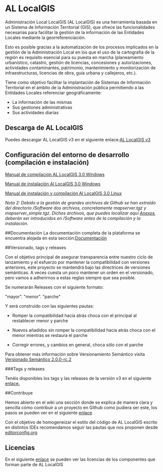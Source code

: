 # AL LocalGIS
Administración Local LocalGIS (AL LocalGIS) es una herramienta basada en un Sistema de Información Territorial (GIS), que ofrece las funcionalidades necesarias para facilitar la gestión de la información de las Entidades Locales mediante la georreferenciación. 

Esto es posible gracias a la automatización de los procesos implicados en la gestión de la Administración Local en los que el uso de la cartografía de la región es requisito esencial para su puesta en marcha (planeamiento urbanístico, catastro, gestión de licencias, concesiones y autorizaciones, actividades contaminantes, patrimonio, mantenimiento y monitorización de infraestructuras, licencias de obra, guía urbana y callejeros, etc.).

Tiene como objetivo facilitar la implantación de Sistemas de Información Territorial en el ámbito de la Administración pública permitiendo a las Entidades Locales referenciar geográficamente:

* La información de las mismas
* Sus gestiones administrativas
* Sus actividades diarias

## Descarga de AL LocalGIS

Puedes descargar AL LocalGIS v3 en el siguiente enlace:<a href="https://github.com/Cenatic/allocalgis/releases/tag/v3.0" target="_new">AL LocalGIS v3</a>

## Configuración del entorno de desarrollo (compilación e instalación)

<a href="https://github.com/e-admin/allocalgis/releases/download/Configuraci%C3%B3n/Manual.de.compilacion.AL.LocalGIS.3.0.Windows.pdf" target="_new">Manual de compilación AL LocalGIS 3.0 Windows</a>

<a href="https://github.com/e-admin/allocalgis/releases/download/Configuraci%C3%B3n/Manual.de.instalacion.Al.LocalGIS.3.0.Windows.pdf" target="_new">Manual de instalación Al LocalGIS 3.0 Windows</a>

<a href="https://github.com/e-admin/allocalgis/releases/download/Configuraci%C3%B3n/Manual.de.instalacion.y.compilacion.Al.LocalGIS.3.0.Linux.pdf" target="_new">Manual de instalación y compilación Al LocalGIS 3.0 Linux</a>

*Nota 2: Debido a la gestión de grandes archivos de Github se han extraído del directorio /Software dos archivos, concretamente mapserver.tgz y mapserver_simple.tgz. Dichos archivos, que puedes localizar aquí <a href="https://github.com/Cenatic/allocalgis/releases/tag/Anexo" target="_new">Anexos</a>, deberán ser introducidos en /Software antes de la compilación y la instalación.*

##Documentación
La documentación completa de la plataforma se encuentra alojada en esta sección:<a href="https://github.com/Cenatic/allocalgis/releases/tag/Documentaci%C3%B3n" target="_new">Documentación</a>

##Versionado, tags y releases

Con el objetivo principal de asegurar transparencia entre nuestro ciclo de lanzamiento y el esfuerzo por mantener la compatibilidad con versiones anteriores, este proyecto se mantendrá bajo las directrices de versiones semánticas. A veces cuesta un poco mantener un orden en el versionado, pero vamos a adherirnos a estas reglas siempre que sea posible.

Se numerarán Releases con el siguiente formato:

"mayor". "menor". "parche"

Y será construido con las siguientes pautas:

* Romper la compatibilidad hacia atrás choca con el principal al restablecer menor y parche

* Nuevos añadidos sin romper la compatibilidad hacia atrás choca con el menor mientras se restaura el parche

* Corregir errores, y cambios en general, choca sólo con el parche

Para obtener más información sobre Versionamiento Semántico visita <a href="http://semver.org/lang/es/" target="_new">Versionado Semántico 2.0.0-rc.2</a>

###Tags y releases

Tenéis disponibles los tags y las releases de la versión v3 en el siguiente <a href="https://github.com/Cenatic/allocalgis/releases" target="_new">enlace.</a>

##Contribuye

Hemos abierto en el wiki una sección donde se explica de manera clara y sencilla cómo contribuir a un proyecto en Github como pudiera ser este, los pasos se pueden ver en el siguiente <a href="https://github.com/Cenatic/alsigm/wiki/Contribuye" target="_new">enlace</a>

Con el objetivo de homogeneizar el estilo del código de AL LocalGIS escrito en distintos IDEs recomendamos seguir las pautas que nos proponen desde <a href="editorconfig.org" target="_new">editorconfig.org</a>

## Licencias

En el siguiente <a href="https://github.com/Cenatic/allocalgis/tree/master/licencias" target="_new">enlace</a> se pueden ver las licencias de los componentes que forman parte de AL LocalGIS

